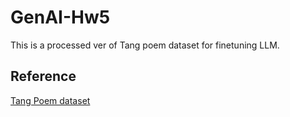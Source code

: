 # GenAI-Hw5
This is a processed ver of Tang poem dataset for finetuning LLM.

## Reference
[Tang Poem dataset](https://github.com/chinese-poetry/chinese-poetry/tree/master/%E5%85%A8%E5%94%90%E8%AF%97?fbclid=IwAR2bM14S42T-VtrvMi3wywCqKfYJraBtMl7QVTo0qyPMjX9jj9Vj3JepFBA)